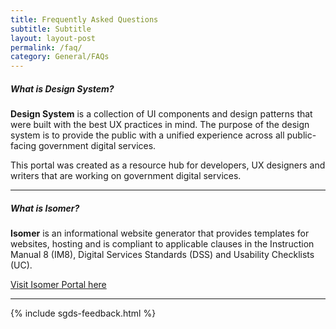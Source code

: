 ```yaml
---
title: Frequently Asked Questions
subtitle: Subtitle
layout: layout-post
permalink: /faq/
category: General/FAQs
---
```


##### What is Design System?

**Design System** is a collection of UI components and design patterns that were built with the best UX practices in mind. The purpose of the design system is to provide the public with a unified experience across all public-facing government digital services.

This portal was created as a resource hub for developers, UX designers and writers that are working on government digital services.

* * *

##### What is Isomer?

**Isomer** is an informational website generator that provides templates for websites, hosting and is compliant to applicable clauses in the Instruction Manual 8 (IM8), Digital Services Standards (DSS) and Usability Checklists (UC).

[Visit Isomer Portal here](https://isomer.gov.sg/)

* * *

{% include sgds-feedback.html %}
